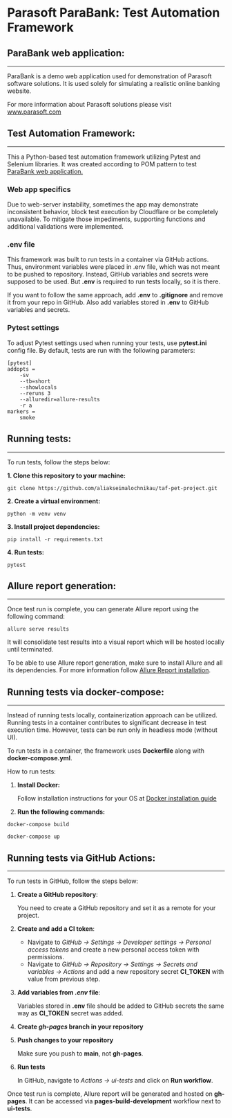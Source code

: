 # Parasoft ParaBank: Test Automation Framework
## ParaBank web application:

***

ParaBank is a demo web application used for demonstration of Parasoft software solutions.
It is used solely for simulating a realistic online banking website.

For more information about Parasoft solutions please visit www.parasoft.com 


## Test Automation Framework:

***

This a Python-based test automation framework utilizing Pytest and Selenium libraries.
It was created according to POM pattern to test [ParaBank web application.](https://parabank.parasoft.com/parabank/index.htm)

### Web app specifics

Due to web-server instability, sometimes the app may demonstrate inconsistent behavior, block test execution by Cloudflare or be completely unavailable.
To mitigate those impediments, supporting functions and additional validations were implemented.

### .env file

This framework was built to run tests in a container via GitHub actions. Thus, environment variables were placed in .env file, which was not meant to be pushed to repository.
Instead, GitHub variables and secrets were supposed to be used. But **.env** is required to run tests locally, so it is there.

If you want to follow the same approach, add **.env** to **.gitignore** and remove it from your repo in GitHub.
Also add variables stored in **.env** to GitHub variables and secrets.

### Pytest settings

To adjust Pytest settings used when running your tests, use **pytest.ini** config file.
By default, tests are run with the following parameters:
```
[pytest]
addopts =
    -sv
    --tb=short
    --showlocals
    --reruns 3
    --alluredir=allure-results
    -r a
markers =
    smoke
```

## Running tests:

***

To run tests, follow the steps below:

**1. Clone this repository to your machine:**
```
git clone https://github.com/aliakseimalochnikau/taf-pet-project.git
```

**2. Create a virtual environment:**
```
python -m venv venv
```

**3. Install project dependencies:**
```
pip install -r requirements.txt
```

**4. Run tests:**
```
pytest
```

## Allure report generation:

***

Once test run is complete, you can generate Allure report using the following command:
```
allure serve results
```
It will consolidate test results into a visual report which will be hosted locally until terminated.

To be able to use Allure report generation, make sure to install Allure and all its dependencies.
For more information follow [Allure Report installation](https://allurereport.org/docs/gettingstarted-installation/). 

## Running tests via docker-compose:

***

Instead of running tests locally, containerization approach can be utilized. Running tests in a container contributes to significant decrease in test execution time.
However, tests can be run only in headless mode (without UI).

To run tests in a container, the framework uses **Dockerfile** along with **docker-compose.yml**.

How to run tests:

1. **Install Docker:**

    Follow installation instructions for your OS at [Docker installation guide](https://docs.docker.com/desktop/install/windows-install/)


2. **Run the following commands:**
```
docker-compose build
```
```
docker-compose up
```

## Running tests via GitHub Actions:

***

To run tests in GitHub, follow the steps below:

1. **Create a GitHub repository**:

    You need to create a GitHub repository and set it as a remote for your project.


2. **Create and add a CI token**:
   
    - Navigate to *GitHub -> Settings -> Developer settings -> Personal access tokens* and create a new personal access token with permissions.
    - Navigate to *GitHub -> Repository -> Settings -> Secrets and variables -> Actions* and add a new repository secret **CI_TOKEN** with value from previous step.


3. **Add variables from *.env* file**:

    Variables stored in **.env** file should be added to GitHub secrets the same way as **CI_TOKEN** secret was added.


4. **Create *gh-pages* branch in your repository**


5. **Push changes to your repository**

   Make sure you push to **main**, not **gh-pages**.


6. **Run tests**

    In GitHub, navigate to *Actions -> ui-tests* and click on **Run workflow**.

Once test run is complete, Allure report will be generated and hosted on **gh-pages**.
It can be accessed via **pages-build-development** workflow next to **ui-tests**.
